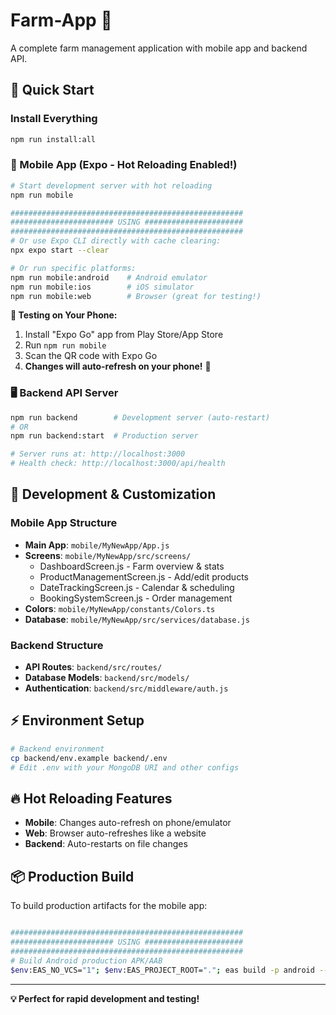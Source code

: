 # Farm-App 🚀

A complete farm management application with mobile app and backend API.

## 🚀 Quick Start

### Install Everything
```bash
npm run install:all
```

### 📱 Mobile App (Expo - Hot Reloading Enabled!)
```bash
# Start development server with hot reloading
npm run mobile

####################################################
####################### USING ######################
####################################################
# Or use Expo CLI directly with cache clearing:
npx expo start --clear

# Or run specific platforms:
npm run mobile:android    # Android emulator
npm run mobile:ios        # iOS simulator  
npm run mobile:web        # Browser (great for testing!)
```

**📱 Testing on Your Phone:**
1. Install "Expo Go" app from Play Store/App Store
2. Run `npm run mobile`
3. Scan the QR code with Expo Go
4. **Changes will auto-refresh on your phone!** 🔄

### 🖥️ Backend API Server
```bash
npm run backend        # Development server (auto-restart)
# OR
npm run backend:start  # Production server

# Server runs at: http://localhost:3000
# Health check: http://localhost:3000/api/health
```

## 🎨 Development & Customization

### Mobile App Structure
- **Main App**: `mobile/MyNewApp/App.js`
- **Screens**: `mobile/MyNewApp/src/screens/`
  - DashboardScreen.js - Farm overview & stats
  - ProductManagementScreen.js - Add/edit products
  - DateTrackingScreen.js - Calendar & scheduling
  - BookingSystemScreen.js - Order management
- **Colors**: `mobile/MyNewApp/constants/Colors.ts`
- **Database**: `mobile/MyNewApp/src/services/database.js`

### Backend Structure
- **API Routes**: `backend/src/routes/`
- **Database Models**: `backend/src/models/`
- **Authentication**: `backend/src/middleware/auth.js`

## ⚡ Environment Setup
```bash
# Backend environment
cp backend/env.example backend/.env
# Edit .env with your MongoDB URI and other configs
```

## 🔥 Hot Reloading Features
- **Mobile**: Changes auto-refresh on phone/emulator
- **Web**: Browser auto-refreshes like a website
- **Backend**: Auto-restarts on file changes

## 📦 Production Build
To build production artifacts for the mobile app:
```bash

####################################################
####################### USING ######################
####################################################
# Build Android production APK/AAB
$env:EAS_NO_VCS="1"; $env:EAS_PROJECT_ROOT="."; eas build -p android --profile production
```

---
**💡 Perfect for rapid development and testing!**